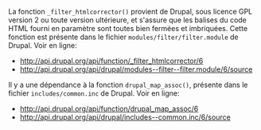 La fonction `_filter_htmlcorrector()` provient de Drupal, sous licence GPL version 2 ou toute version ultérieure, et s'assure que les balises du code HTML fourni en paramètre sont toutes bien fermées et imbriquées. Cette fonction est présente dans le fichier `modules/filter/filter.module` de Drupal. Voir en ligne:

- <http://api.drupal.org/api/function/_filter_htmlcorrector/6>
- <http://api.drupal.org/api/drupal/modules--filter--filter.module/6/source>

Il y a une dépendance à la fonction `drupal_map_assoc()`, présente dans le fichier `includes/common.inc` de Drupal. Voir en ligne:

- <http://api.drupal.org/api/function/drupal_map_assoc/6>
- <http://api.drupal.org/api/drupal/includes--common.inc/6/source>
